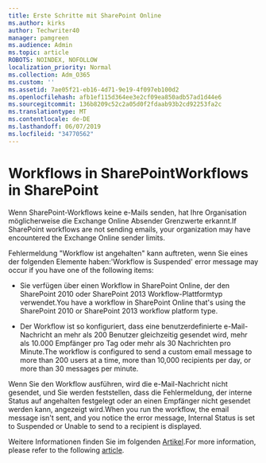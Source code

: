 ```yaml
---
title: Erste Schritte mit SharePoint Online
ms.author: kirks
author: Techwriter40
manager: pamgreen
ms.audience: Admin
ms.topic: article
ROBOTS: NOINDEX, NOFOLLOW
localization_priority: Normal
ms.collection: Adm_O365
ms.custom: ''
ms.assetid: 7ae05f21-eb16-4d71-9e19-4f097eb100d2
ms.openlocfilehash: afb1ef115d364ee3e2cf09ea850adb57ad1d44e6
ms.sourcegitcommit: 136b8209c52c2a05d0f2fdaab93b2cd92253fa2c
ms.translationtype: MT
ms.contentlocale: de-DE
ms.lasthandoff: 06/07/2019
ms.locfileid: "34770562"
---
```

# <a name="workflows-in-sharepoint"></a><span data-ttu-id="5afc5-102">Workflows in SharePoint</span><span class="sxs-lookup"><span data-stu-id="5afc5-102">Workflows in SharePoint</span></span>

<span data-ttu-id="5afc5-103">Wenn SharePoint-Workflows keine e-Mails senden, hat Ihre Organisation möglicherweise die Exchange Online Absender Grenzwerte erkannt.</span><span class="sxs-lookup"><span data-stu-id="5afc5-103">If SharePoint workflows are not sending emails, your organization may have encountered the Exchange Online sender limits.</span></span>

<span data-ttu-id="5afc5-104">Fehlermeldung "Workflow ist angehalten" kann auftreten, wenn Sie eines der folgenden Elemente haben:</span><span class="sxs-lookup"><span data-stu-id="5afc5-104">'Workflow is Suspended' error message may occur if you have one of the following items:</span></span>

- <span data-ttu-id="5afc5-105">Sie verfügen über einen Workflow in SharePoint Online, der den SharePoint 2010 oder SharePoint 2013 Workflow-Plattformtyp verwendet.</span><span class="sxs-lookup"><span data-stu-id="5afc5-105">You have a workflow in SharePoint Online that's using the SharePoint 2010 or SharePoint 2013 workflow platform type.</span></span>

- <span data-ttu-id="5afc5-106">Der Workflow ist so konfiguriert, dass eine benutzerdefinierte e-Mail-Nachricht an mehr als 200 Benutzer gleichzeitig gesendet wird, mehr als 10.000 Empfänger pro Tag oder mehr als 30 Nachrichten pro Minute.</span><span class="sxs-lookup"><span data-stu-id="5afc5-106">The workflow is configured to send a custom email message to more than 200 users at a time, more than 10,000 recipients per day, or more than 30 messages per minute.</span></span>

<span data-ttu-id="5afc5-107">Wenn Sie den Workflow ausführen, wird die e-Mail-Nachricht nicht gesendet, und Sie werden feststellen, dass die Fehlermeldung, der interne Status auf angehalten festgelegt oder an einen Empfänger nicht gesendet werden kann, angezeigt wird.</span><span class="sxs-lookup"><span data-stu-id="5afc5-107">When you run the workflow, the email message isn't sent, and you notice the error message, Internal Status is set to Suspended or Unable to send to a recipient is displayed.</span></span>

<span data-ttu-id="5afc5-108">Weitere Informationen finden Sie im folgenden [Artikel](https://support.office.com/article/-daily-email-limit-has-exceeded-and-your-workflow-has-been-suspended-or-unable-to-send-to-a-recipient-error-in-a-sharepoint-online-workflow-89d02169-5fa6-4259-affc-73edb6ca9fb6?ui=en-US&amp;rs=en-US&amp;ad=US).</span><span class="sxs-lookup"><span data-stu-id="5afc5-108">For more information, please refer to the following [article](https://support.office.com/article/-daily-email-limit-has-exceeded-and-your-workflow-has-been-suspended-or-unable-to-send-to-a-recipient-error-in-a-sharepoint-online-workflow-89d02169-5fa6-4259-affc-73edb6ca9fb6?ui=en-US&amp;rs=en-US&amp;ad=US).</span></span>

